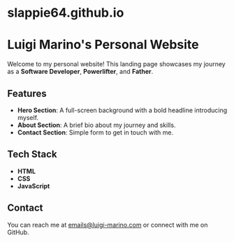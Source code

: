 ﻿# slappie64.github.io
# Luigi Marino's Personal Website

Welcome to my personal website! This landing page showcases my journey as a **Software Developer**, **Powerlifter**, and **Father**.

## Features

- **Hero Section**: A full-screen background with a bold headline introducing myself.
- **About Section**: A brief bio about my journey and skills.
- **Contact Section**: Simple form to get in touch with me.

## Tech Stack

- **HTML**
- **CSS**
- **JavaScript**

## Contact
You can reach me at emails@luigi-marino.com or connect with me on GitHub.
